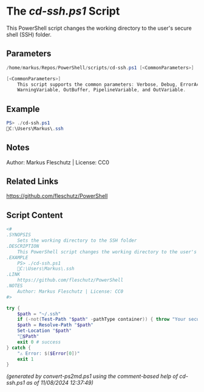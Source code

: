 The *cd-ssh.ps1* Script
===========================

This PowerShell script changes the working directory to the user's secure shell (SSH) folder.

Parameters
----------
```powershell
/home/markus/Repos/PowerShell/scripts/cd-ssh.ps1 [<CommonParameters>]

[<CommonParameters>]
    This script supports the common parameters: Verbose, Debug, ErrorAction, ErrorVariable, WarningAction, 
    WarningVariable, OutBuffer, PipelineVariable, and OutVariable.
```

Example
-------
```powershell
PS> ./cd-ssh.ps1
📂C:\Users\Markus\.ssh

```

Notes
-----
Author: Markus Fleschutz | License: CC0

Related Links
-------------
https://github.com/fleschutz/PowerShell

Script Content
--------------
```powershell
<#
.SYNOPSIS
	Sets the working directory to the SSH folder
.DESCRIPTION
	This PowerShell script changes the working directory to the user's secure shell (SSH) folder.
.EXAMPLE
	PS> ./cd-ssh.ps1
	📂C:\Users\Markus\.ssh
.LINK
	https://github.com/fleschutz/PowerShell
.NOTES
	Author: Markus Fleschutz | License: CC0
#>

try {
	$path = "~/.ssh"
	if (-not(Test-Path "$path" -pathType container)) { throw "Your secure shell (SSH) folder at 📂$path doesn't exist (yet)" }
	$path = Resolve-Path "$path"
	Set-Location "$path"
	"📂$Path"
	exit 0 # success
} catch {
	"⚠️ Error: $($Error[0])"
	exit 1
}
```

*(generated by convert-ps2md.ps1 using the comment-based help of cd-ssh.ps1 as of 11/08/2024 12:37:49)*
